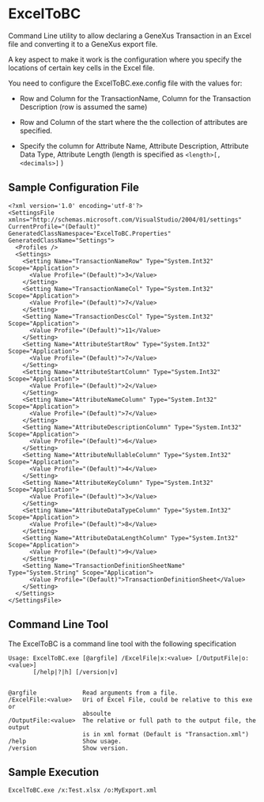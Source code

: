 # ExcelToBC

Command Line utility to allow declaring a GeneXus Transaction in an Excel file and converting it to a GeneXus export file.

A key aspect to make it work is the configuration where you specify the locations of certain key cells in the Excel file.

You need to configure the ExcelToBC.exe.config file with the values for:

- Row and Column for the TransactionName, Column for the Transaction Description (row is assumed the same)

- Row and Column of the start where the the collection of attributes are specified. 

- Specify the column for Attribute Name, Attribute Description, Attribute Data Type, Attribute Length (length is specified as ```<length>[,<decimals>]``` )

## Sample Configuration File

```
<?xml version='1.0' encoding='utf-8'?>
<SettingsFile xmlns="http://schemas.microsoft.com/VisualStudio/2004/01/settings" CurrentProfile="(Default)" GeneratedClassNamespace="ExcelToBC.Properties" GeneratedClassName="Settings">
  <Profiles />
  <Settings>
    <Setting Name="TransactionNameRow" Type="System.Int32" Scope="Application">
      <Value Profile="(Default)">3</Value>
    </Setting>
    <Setting Name="TransactionNameCol" Type="System.Int32" Scope="Application">
      <Value Profile="(Default)">7</Value>
    </Setting>
    <Setting Name="TransactionDescCol" Type="System.Int32" Scope="Application">
      <Value Profile="(Default)">11</Value>
    </Setting>
    <Setting Name="AttributeStartRow" Type="System.Int32" Scope="Application">
      <Value Profile="(Default)">7</Value>
    </Setting>
    <Setting Name="AttributeStartColumn" Type="System.Int32" Scope="Application">
      <Value Profile="(Default)">2</Value>
    </Setting>
    <Setting Name="AttributeNameColumn" Type="System.Int32" Scope="Application">
      <Value Profile="(Default)">7</Value>
    </Setting>
    <Setting Name="AttributeDescriptionColumn" Type="System.Int32" Scope="Application">
      <Value Profile="(Default)">6</Value>
    </Setting>
    <Setting Name="AttributeNullableColumn" Type="System.Int32" Scope="Application">
      <Value Profile="(Default)">4</Value>
    </Setting>
    <Setting Name="AttributeKeyColumn" Type="System.Int32" Scope="Application">
      <Value Profile="(Default)">3</Value>
    </Setting>
    <Setting Name="AttributeDataTypeColumn" Type="System.Int32" Scope="Application">
      <Value Profile="(Default)">8</Value>
    </Setting>
    <Setting Name="AttributeDataLengthColumn" Type="System.Int32" Scope="Application">
      <Value Profile="(Default)">9</Value>
    </Setting>
    <Setting Name="TransactionDefinitionSheetName" Type="System.String" Scope="Application">
      <Value Profile="(Default)">TransactionDefinitionSheet</Value>
    </Setting>
  </Settings>
</SettingsFile>
```

## Command Line Tool

The ExcelToBC is a command line tool with the following specification

```
Usage: ExcelToBC.exe [@argfile] /ExcelFile|x:<value> [/OutputFile|o:<value>]
       [/help|?|h] [/version|v]


@argfile             Read arguments from a file.
/ExcelFile:<value>   Uri of Excel File, could be relative to this exe or
                     absoulte
/OutputFile:<value>  The relative or full path to the output file, the output
                     is in xml format (Default is "Transaction.xml")
/help                Show usage.
/version             Show version.
```

## Sample Execution

```
ExcelToBC.exe /x:Test.xlsx /o:MyExport.xml
```
